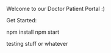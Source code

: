 Welcome to our Doctor Patient Portal :)

Get Started:

npm install 
npm start

testing stuff or whatever
